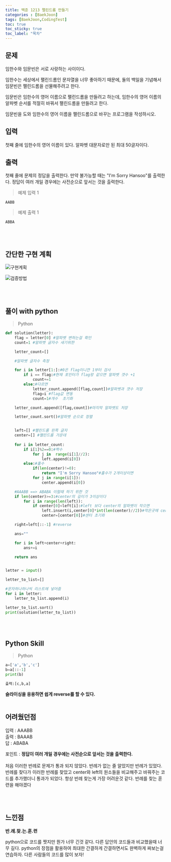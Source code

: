 ```yaml
---
title: 백준 1213 팰린드롬 만들기
categories : [BaekJoon]
tags: [BaekJoon,CodingTest]
toc: true
toc_sticky: true
toc_label: "목차"
---
```




문제
--

임한수와 임문빈은 서로 사랑하는 사이이다.

임한수는 세상에서 팰린드롬인 문자열을 너무 좋아하기 때문에, 둘의 백일을 기념해서 임문빈은 팰린드롬을 선물해주려고 한다.

임문빈은 임한수의 영어 이름으로 팰린드롬을 만들려고 하는데, 임한수의 영어 이름의 알파벳 순서를 적절히 바꿔서 팰린드롬을 만들려고 한다.

임문빈을 도와 임한수의 영어 이름을 팰린드롬으로 바꾸는 프로그램을 작성하시오.

입력
--

첫째 줄에 임한수의 영어 이름이 있다. 알파벳 대문자로만 된 최대 50글자이다.

출력
--

첫째 줄에 문제의 정답을 출력한다. 만약 불가능할 때는 "I'm Sorry Hansoo"를 출력한다. 정답이 여러 개일 경우에는 사전순으로 앞서는 것을 출력한다.

>예제 입력 1

```
AABB
```



>예제 출력 1


```
ABBA
```
<br><br>


간단한 구현 계획
--

![구현계획](/assets/img/al_prob/baekjoon1213_1.jpg)

![검증방법](/assets/img/al_prob/baekjoon1213_2.jpg)


<br><br>


풀이 with python
--
>Python

```python
def solution(letter):
    flag = letter[0] #알파벳 변하는걸 확인
    count=1 #알파벳 글자수 새기위한

    letter_count=[]

    #알파벳 글자수 측정

    for i in letter[1:]:#0은 flag이니깐 1부터 검사
        if i == flag:#현재 포인터가 flag랑 같으면 알파벳 갯수 +1
            count+=1
        else:#다르면
            letter_count.append([flag,count])#알파벳과 갯수 저장
            flag=i #flag값 변동
            count=1#개수  초기화

    letter_count.append([flag,count])#마지막 알파벳도 저장

    letter_count.sort()#알파벳 순으로 정렬


    left=[] #팰린드롬 왼쪽 글자
    center=[] #팰린드롬 가운데
            
    for i in letter_count:
        if i[1]%2==0:#짝수
            for j in  range(i[1]//2):
                left.append(i[0])
        else:#홀수
            if(len(center)!=0):
                return "I'm Sorry Hansoo"#홀수가 2개이상이면
            for j in range(i[1]):
                center.append(i[0])

    #AAABB ==> ABABA 이럴때 하기 위한 것
    if len(center)>=3:#center의 길이가 3이상이다
        for i in range(len(left)):
            if center[0]<left[i]:#left 보다 center의 알파벳이 작으면
                left.insert(i,center[0]*int(len(center)//2))#작은곳에 center의 2로 나눈 몫만 추가
                center=[center[0]]#센터 초기화

    right=left[::-1] #reverse

    ans=""

    for i in left+center+right:
        ans+=i

    return ans


letter = input()

letter_to_list=[]

#문자하나하나씩 리스트에 넣어줌
for i in letter:
    letter_to_list.append(i)

letter_to_list.sort()
print(solution(letter_to_list))
```
<br><br>

Python Skill
--
>Python

```python
a=['a','b','c']
b=a[::-1]
print(b)

출력:[c,b,a]
```

**슬라이싱을 응용하면 쉽게 reverse를 할 수 있다.**
<br><br>


어려웠던점
--

<p>
입력 : AAABB<br>
출력 : BAAAB<br>
답 : ABABA<br>

포인트 : <strong>정답이 여러 개일 경우에는 사전순으로 앞서는 것을 출력한다.</strong><br><br>
처음 이러한 반례로 문제가 통과 되지 않았다. 반례가 없는 줄 알았지만 반례가 있었다.
반례를 찾다가 이러한 반례를 찾았고 center와 left의 원소들을 비교해주고 바꿔주는 코드를 추가했더니 통과가 되었다. 항상 반례 찾는게 가장 어려운것 같다. 반례를 찾는 훈련을 해야겠다</p>


<br><br>

느낀점
---

<strong>반.례.찾.는.훈.련</strong>
<p>python으로 코드를 짯지만 뭔가 너무 긴것 같다. 다른 답안의 코드들과 비교했을때 너무 길다. python의 장점을 활용하여 최대한 간결하게 간결하면서도 완벽하게 짜보는걸 연습하자. 다른 사람들의 코드를 많이 보자!</p>